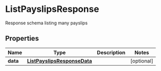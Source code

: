 

# ListPayslipsResponse

Response schema listing many payslips

## Properties

| Name | Type | Description | Notes |
|------------ | ------------- | ------------- | -------------|
|**data** | [**ListPayslipsResponseData**](ListPayslipsResponseData.md) |  |  [optional] |



